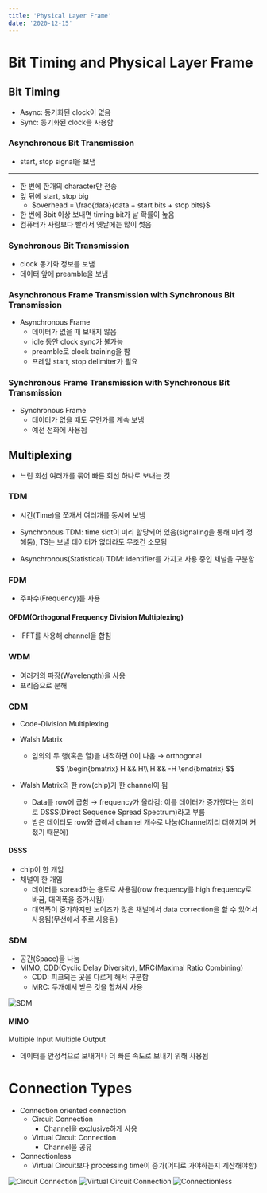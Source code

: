 ```yaml
---
title: 'Physical Layer Frame'
date: '2020-12-15'
---
```


# Bit Timing and Physical Layer Frame

## Bit Timing

* Async: 동기화된 clock이 없음
* Sync: 동기화된 clock을 사용함

### Asynchronous Bit Transmission

* start, stop signal을 보냄

---

* 한 번에 한개의 character만 전송
* 앞 뒤에 start, stop big
    * $overhead = \frac{data}{data + start bits + stop bits}$
* 한 번에 8bit 이상 보내면 timing bit가 날 확률이 높음
* 컴퓨터가 사람보다 빨라서 옛날에는 많이 썻음

### Synchronous Bit Transmission

* clock 동기화 정보를 보냄
* 데이터 앞에 preamble을 보냄

### Asynchronous Frame Transmission with Synchronous Bit Transmission

* Asynchronous Frame
    * 데이터가 없을 때 보내지 않음
    * idle 동안 clock sync가 불가능
    * preamble로 clock training을 함
    * 프레임 start, stop delimiter가 필요

### Synchronous Frame Transmission with Synchronous Bit Transmission

* Synchronous Frame
    * 데이터가 없을 때도 무언가를 계속 보냄
    * 예전 전화에 사용됨

## Multiplexing

* 느린 회선 여러개를 묶어 빠른 회선 하나로 보내는 것

### TDM

* 시간(Time)을 쪼개서 여러개를 동시에 보냄

* Synchronous TDM: time slot이 미리 할당되어 있음(signaling을 통해 미리 정해둠), TS는 보낼 데이터가 없더라도 무조건 소모됨
* Asynchronous(Statistical) TDM: identifier를 가지고 사용 중인 채널을 구분함

### FDM

* 주파수(Frequency)를 사용

#### OFDM(Orthogonal Frequency Division Multiplexing)

* IFFT를 사용해 channel을 합침

### WDM

* 여러개의 파장(Wavelength)을 사용
* 프리즘으로 분해

### CDM

* Code-Division Multiplexing
* Walsh Matrix
    * 임의의 두 행(혹은 열)을 내적하면 0이 나옴 $\rightarrow$ orthogonal
$$
\begin{bmatrix}
H && H\\
H && -H
\end{bmatrix}
$$

* Walsh Matrix의 한 row(chip)가 한 channel이 됨
    * Data를 row에 곱함 $\rightarrow$ frequency가 올라감: 이를 데이터가 증가했다는 의미로 DSSS(Direct Sequence Spread Spectrum)라고 부름
    * 받은 데이터도 row와 곱해서 channel 개수로 나눔(Channel끼리 더해지며 커졌기 때문에)

#### DSSS

* chip이 한 개임
* 채널이 한 개임
    * 데이터를 spread하는 용도로 사용됨(row frequency를 high frequency로 바꿈, 대역폭을 증가시킴)
    * 대역폭이 중가하지만 노이즈가 많은 채널에서 data correction을 할 수 있어서 사용됨(무선에서 주로 사용됨)

### SDM

* 공간(Space)을 나눔
* MIMO, CDD(Cyclic Delay Diversity), MRC(Maximal Ratio Combining)
    * CDD: 피크되는 곳을 다르게 해서 구분함
    * MRC: 두개에서 받은 것을 합쳐서 사용

![SDM](/images/PhysicalLayerFrame/sdm.png)

#### MIMO

Multiple Input Multiple Output

* 데이터를 안정적으로 보내거나 더 빠른 속도로 보내기 위해 사용됨

# Connection Types

* Connection oriented connection
    * Circuit Connection
        * Channel을 exclusive하게 사용
    * Virtual Circuit Connection
        * Channel을 공유
* Connectionless
    * Virtual Circuit보다 processing time이 증가(어디로 가야하는지 계산해야함)

![Circuit Connection](/images/PhysicalLayerFrame/circuit.png)
![Virtual Circuit Connection](/images/physicalLayerFrame/virtual_circuit.png)
![Connectionless](/images/PhysicalLayerFrame/connectionless.png)